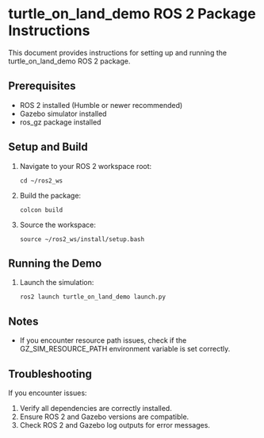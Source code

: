 # turtle_on_land_demo ROS 2 Package Instructions

This document provides instructions for setting up and running the turtle_on_land_demo ROS 2 package.

## Prerequisites

- ROS 2 installed (Humble or newer recommended)
- Gazebo simulator installed
- ros_gz package installed

## Setup and Build

1. Navigate to your ROS 2 workspace root:
   ```
   cd ~/ros2_ws
   ```

2. Build the package:
   ```
   colcon build
   ```

3. Source the workspace:
   ```
   source ~/ros2_ws/install/setup.bash
   ```

## Running the Demo

1. Launch the simulation:
   ```
   ros2 launch turtle_on_land_demo launch.py
   ```

## Notes

- If you encounter resource path issues, check if the GZ_SIM_RESOURCE_PATH environment variable is set correctly.

## Troubleshooting

If you encounter issues:
1. Verify all dependencies are correctly installed.
2. Ensure ROS 2 and Gazebo versions are compatible.
3. Check ROS 2 and Gazebo log outputs for error messages.


